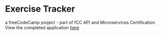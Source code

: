 # Exercise Tracker
a freeCodeCamp project - part of fCC API and Microservices Certification.</br>
View the completed application [here](https://selective-soccer.glitch.me/)
